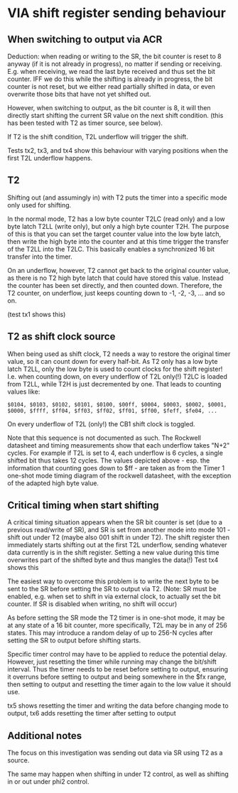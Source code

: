 
# VIA shift register sending behaviour

## When switching to output via ACR

Deduction: when reading or writing to the SR, the bit counter is reset to 8 anyway (if it is not already in progress), no matter if sending or receiving.
E.g. when receiving, we read the last byte received and thus set the bit counter. IFF we do this while the shifting is already in progress, 
the bit counter is not reset, but we either read partially shifted in data, or even overwrite those bits that have not yet shifted out.

However, when switching to output, as the bit counter is 8, it will then directly start shifting the current SR value on the next shift condition.
(this has been tested with T2 as timer source, see below).

If T2 is the shift condition, T2L underflow will trigger the shift.

Tests tx2, tx3, and tx4 show this behaviour with varying positions when the first T2L underflow happens.

## T2

Shifting out (and assumingly in) with T2 puts the timer into a specific mode only used for shifting.

In the normal mode, T2 has a low byte counter T2LC (read only) and a low byte latch T2LL (write only), but only a high byte counter T2H.
The purpose of this is that you can set the target counter value into the low byte latch, then write the high byte into the counter and at
this time trigger the transfer of the T2LL into the T2LC. This basically enables a synchronized 16 bit transfer into the timer.

On an underflow, however, T2 cannot get back to the original counter value, as there is no T2 high byte latch that could have stored this
value. Instead the counter has been set directly, and then counted down. Therefore, the T2 counter, on underflow, just keeps counting down
to -1, -2, -3, ... and so on.

(test tx1 shows this)

## T2 as shift clock source

When being used as shift clock, T2 needs a way to restore the original timer value, so it can count down for every half-bit.
As T2 only has a low byte latch T2LL, only the low byte is used to count clocks for the shift register!
I.e. when counting down, on every underflow of T2L only(!) T2LC is loaded from T2LL, while T2H is just decremented by one. That leads 
to counting values like:

	$0104, $0103, $0102, $0101, $0100, $00ff, $0004, $0003, $0002, $0001, $0000, $ffff, $ff04, $ff03, $ff02, $ff01, $ff00, $feff, $fe04, ...

On every underflow of T2L (only!) the CB1 shift clock is toggled. 

Note that this sequence is not documented as such. The Rockwell datasheet and timing measurements show that each underflow takes "N+2" cycles.
For example if T2L is set to 4, each underflow is 6 cycles, a single shifted bit thus takes 12 cycles.
The values depicted above - esp. the information that counting goes down to $ff - are taken as from the Timer 1 one-shot mode timing 
diagram of the rockwell datasheet, with the exception of the adapted high byte value.

## Critical timing when start shifting

A critical timing situation appears when the SR bit counter is set (due to a previous read/write of SR), and SR is set from another mode
into mode 101 - shift out under T2 (maybe also 001 shift in under T2).
The shift register then immediately starts shifting out at the first T2L underflow, sending whatever data currently is in the shift register. 
Setting a new value during this time overwrites part of the shifted byte and thus mangles the data(!) 
Test tx4 shows this

The easiest way to overcome this problem is to write the next byte to be sent to the SR before setting the SR to output via T2.
(Note: SR must be enabled, e.g. when set to shift in via external clock, to actually set the bit counter. If SR is disabled
when writing, no shift will occur)

As before setting the SR mode the T2 timer is in one-shot mode, it may be at any state of a 16 bit counter, more specifically,
T2L may be in any of 256 states. This may introduce a random delay of up to 256-N cycles after setting the SR to output before shifting
starts. 

Specific timer control may have to be applied to reduce the potential delay. However, just resetting the timer while running
may change the bit/shift interval. Thus the timer needs to be reset before setting to output, ensuring it overruns before setting to output
and being somewhere in the $fx range, then setting to output and resetting the timer again to the low value it should use.

tx5 shows resetting the timer and writing the data before changing mode to output, tx6 adds resetting the timer after setting to output

## Additional notes

The focus on this investigation was sending out data via SR using T2 as a source.

The same may happen when shifting in under T2 control, as well as shifting in or out under phi2 control.




